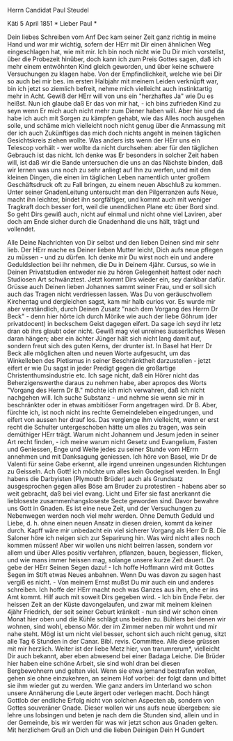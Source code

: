 Herrn Candidat Paul Steudel

 Käti 5 April 1851
 <Samstag>*
Lieber Paul <Steudel>*

Dein liebes Schreiben vom Anf Dec kam seiner Zeit ganz richtig in meine Hand und war mir wichtig, sofern der HErr mit Dir einen ähnlichen Weg eingeschlagen hat, wie mit mir. Ich bin noch nicht wie Du Dir mich vorstellst, über die Probezeit hinüber, doch kann ich zum Preis Gottes sagen, daß ich mehr einem entwöhnten Kind gleich geworden, und über keine schwere Versuchungen zu klagen habe. Von der Empfindlichkeit, welche wie bei Dir so auch bei mir bes. im ersten Halbjahr mit meinem Leiden verknüpft war, bin ich jetzt so ziemlich befreit, nehme mich vielleicht auch instinktartig mehr in Acht. Gewiß der HErr will von uns ein "herzhaftes Ja" wie Du es heißst. Nun ich glaube daß Er das von mir hat, - ich bins zufrieden Kind zu seyn wenn Er mich auch nicht mehr zum Diener haben will. Aber hie und da habe ich auch mit Sorgen zu kämpfen gehabt, wie das Alles noch ausgehen solle, und schäme mich vielleicht noch nicht genug über die Anmassung mit der ich auch Zukünftiges das mich doch nichts angeht in meinen täglichen Gesichtskreis ziehen wollte. Was anders ists wenn der HErr uns ein Telescop vorhält - wer wollte da nicht durchsehen: aber für den täglichen Gebrauch ist das nicht. Ich denke was Er besonders in solcher Zeit haben will, ist daß wir die Bande untersuchen die uns an das Nächste binden, daß wir lernen was uns noch zu sehr anliegt auf Ihn zu werfen, und mit den kleinen Dingen, die einen im täglichen Leben namentlich unter großem Geschäftsdruck oft zu Fall bringen, zu einem neuen Abschluß zu kommen. Unter seiner GnadenLeitung untersucht man den Pilgerranzen aufs Neue, macht ihn leichter, bindet ihn sorgfältiger, und kommt auch mit weniger Tragkraft doch besser fort, weil die unendlichen Plane etc über Bord sind. So geht Dirs gewiß auch, nicht auf einmal und nicht ohne viel Laviren, aber doch am Ende sicher durch die Gnadenhand die uns hält, trägt und vollendet.

Alle Deine Nachrichten von Dir selbst und den lieben Deinen sind mir sehr lieb. Der HErr mache es Deiner lieben Mutter leicht, Dich aufs neue pflegen zu müssen - und zu dürfen. Ich denke mir Du wirst noch ein und andere Geduldslection bei ihr nehmen, die Du in Deinem 4jähr. Cursus, so wie in Deinen Privatstudien entweder nie zu hören Gelegenheit hattest oder nach Studiosen Art schwänztest. Jetzt kommt Dirs wieder ein, sey dankbar dafür. Grüsse auch Deinen lieben Johannes sammt seiner Frau, und er soll sich auch das Tragen nicht verdriessen lassen. Was Du von geräuschvollem Kirchentag und dergleichen sagst, kam mir halb curios vor. Es wurde mir aber verständlich, durch Deinen Zusatz "nach dem Vorgang des Herrn Dr Beck" - denn hier hörte ich durch Mörike wie auch der liebe Göhrum (der privatdocent) in beckschem Geist dagegen eifert. Da sage ich seyd ihr letz dran ob ihrs glaubt oder nicht. Gewiß mag viel unreines äusserliches Wesen daran hängen; aber ein ächter Jünger hält sich nicht lang damit auf, sondern freut sich des guten Kerns, der drunter ist. In Basel hat Herr Dr Beck alle möglichen alten und neuen Worte aufgesucht, um das Winkelleben des Pietismus in seiner Beschränktheit darzustellen - jetzt eifert er wie Du sagst in jeder Predigt gegen die großartige Christenthumsindustrie etc. Ich sage nicht, daß ein Hörer nicht das Beherzigenswerthe daraus zu nehmen habe, aber apropos des Worts "Vorgang des Herrn Dr B." möchte ich mich verwahren, daß ich nicht nachgehen will. Ich suche Substanz - und nehme sie wenn sie mir in beschränkter oder in etwas ambitiöser Form angetragen wird. Dr B. Aber, fürchte ich, ist noch nicht ins rechte Gemeindeleben eingedrungen, und eifert von aussen her drauf los. Das vergienge ihm vielleicht, wenn er erst recht die Schulter untergeschoben hätte um alles zu tragen, was sein demüthiger HErr trägt. Warum nicht Johannem und Jesum jeden in seiner Art recht finden, - ich meine warum nicht Gesetz und Evangelium, Fasten und Geniessen, Enge und Weite jedes zu seiner Stunde vom HErrn annehmen und mit Danksagung geniessen. Ich höre von Basel, wie Dr de Valenti für seine Gabe erkennt, alle irgend unreinen ungesunden Richtungen zu Geisseln. Ach Gott! ich möchte um alles kein Godegisel werden. In Engl habens die Darbyisten (Plymouth Brüder) auch als Grundsatz ausgesprochen gegen alles Böse am Bruder zu protestiren - habens aber so weit gebracht, daß bei viel evang. Licht und Eifer sie fast anerkannt die liebloseste zusammenhangsloseste Secte geworden sind. Davor bewahre uns Gott in Gnaden. Es ist eine neue Zeit, und der Versuchungen zu Nebenwegen werden noch viel mehr werden. Ohne Demuth Geduld und Liebe, d. h. ohne einen neuen Ansatz in diesen dreien, kommt da keiner durch. Kapff wäre mir unbedacht ein viel sicherer Vorgang als Herr Dr B. Die Saloner höre ich neigen sich zur Separirung hin. Was wird nicht alles noch kommen müssen! Aber wir wollen uns nicht beirren lassen, sondern vor allem und über Alles positiv verfahren, pflanzen, bauen, begiessen, flicken, und wie mans immer heissen mag, solange unsere kurze Zeit dauert. Da gebe der HErr Seinen Segen dazu! - Ich hoffe Hoffmann wird mit Gottes Segen im Stift etwas Neues anbahnen. Wenn Du was davon zu sagen hast vergiß es nicht. - Von meinem Ernst mußst Du mir auch ein und anderes schreiben. Ich hoffe der HErr macht noch was Ganzes aus ihm, ehe er ins Amt kommt. Hilf auch mit soweit Dirs gegeben wird. - Ich bin Ende Febr. der heissen Zeit an der Küste davongelaufen, und zwar mit meinem kleinen 4jähr Friedrich, der seit seiner Geburt kränkelt - nun sind wir schon einen Monat hier oben und die Kühle schlägt uns beiden zu. Bühlers bei denen wir wohnen, sind wohl, ebenso Mör. der im Zimmer neben mir wohnt und mir nahe steht. Mögl ist um nicht viel besser, schont sich auch nicht genug, sitzt alle Tag 6 Stunden in der Canar. Bibl. revis. Committee. Alle diese grüssen mit mir herzlich. Weiter ist der liebe Metz hier, von trarumrerum*, vielleicht Dir auch bekannt, aber eben abwesend bei einer Badaga Leiche. Die Brüder hier haben eine schöne Arbeit, sie sind wohl dran bei diesen Bergbewohnern und gelten viel. Wenn sie etwa jemand bestrafen wollen, gehen sie ohne einzukehren, an seinem Hof vorbei: der folgt dann und bittet sie ihm wieder gut zu werden. Wie ganz anders im Unterland wo schon unsere Annäherung die Leute ärgert oder verlegen macht. Doch hängt Gottlob der endliche Erfolg nicht von solchen Aspecten ab, sondern von Gottes souveräner Gnade. Dieser wollen wir uns aufs neue übergeben: sie lehre uns lobsingen und beten je nach dem die Stunden sind, allein und in der Gemeinde, bis wir werden für was wir jetzt schon aus Gnaden gelten. Mit herzlichem Gruß an Dich und die lieben Deinigen
 Dein H Gundert
